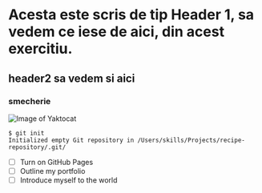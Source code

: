 # Acesta este scris de tip Header 1, sa vedem ce iese de aici, din acest exercitiu.
## header2 sa vedem si aici
### smecherie
![Image of Yaktocat](https://octodex.github.com/images/yaktocat.png)

```
$ git init
Initialized empty Git repository in /Users/skills/Projects/recipe-repository/.git/
```
- [ ] Turn on GitHub Pages
- [ ] Outline my portfolio
- [ ] Introduce myself to the world
